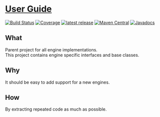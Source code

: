 # [User Guide](https://henryssondaniel.github.io/teacup.github.io/)
[![Build Status](https://travis-ci.com/HenryssonDaniel/teacup-java-engine.svg?branch=master)](https://travis-ci.com/HenryssonDaniel/teacup-java-engine)
[![Coverage](https://sonarcloud.io/api/project_badges/measure?project=HenryssonDaniel_teacup-java-engine&metric=coverage)](https://sonarcloud.io/dashboard?id=HenryssonDaniel_teacup-java-engine)
[![latest release](https://img.shields.io/badge/release%20notes-1.0.0-yellow.svg)](https://github.com/HenryssonDaniel/teacup-java-engine/blob/master/doc/release-notes/official.md)
[![Maven Central](https://img.shields.io/maven-central/v/io.github.henryssondaniel.teacup/engine.svg)](http://search.maven.org/#search%7Cgav%7C1%7Cg%3A%22io.github.henryssondaniel.teacup%22%20AND%20a%3A%22engine%22)
[![Javadocs](https://www.javadoc.io/badge/io.github.henryssondaniel.teacup/engine.svg)](https://www.javadoc.io/doc/io.github.henryssondaniel.teacup/engine)
## What ##
Parent project for all engine implementations.  
This project contains engine specific interfaces and base classes.
## Why ##
It should be easy to add support for a new engines.
## How ##
By extracting repeated code as much as possible.